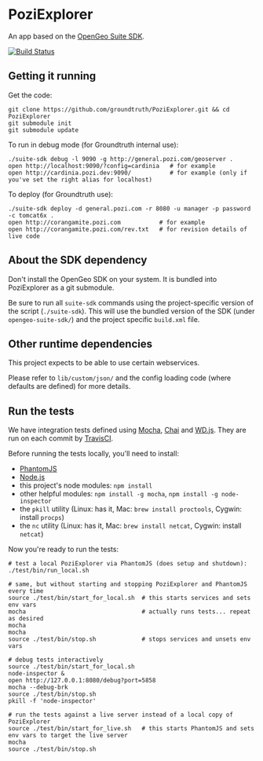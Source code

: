 # PoziExplorer

An app based on the [OpenGeo Suite SDK](http://opengeo.org/technology/sdk/).

[![Build Status](https://travis-ci.org/groundtruth/PoziExplorer.png?branch=master)](https://travis-ci.org/groundtruth/PoziExplorer)


## Getting it running

Get the code:

    git clone https://github.com/groundtruth/PoziExplorer.git && cd PoziExplorer
    git submodule init
    git submodule update

To run in debug mode (for Groundtruth internal use):

    ./suite-sdk debug -l 9090 -g http://general.pozi.com/geoserver .
    open http://localhost:9090/?config=cardinia   # for example
    open http://cardinia.pozi.dev:9090/           # for example (only if you've set the right alias for localhost)

To deploy (for Groundtruth use):

    ./suite-sdk deploy -d general.pozi.com -r 8080 -u manager -p password -c tomcat6x .
    open http://corangamite.pozi.com           # for example
    open http://corangamite.pozi.com/rev.txt   # for revision details of live code

## About the SDK dependency

Don't install the OpenGeo SDK on your system. It is bundled into PoziExplorer
as a git submodule.

Be sure to run all `suite-sdk` commands using the project-specific version of
the script (`./suite-sdk`). This will use the bundled version of the SDK
(under `opengeo-suite-sdk/`) and the project specific `build.xml` file.

## Other runtime dependencies

This project expects to be able to use certain webservices.

Please refer to `lib/custom/json/` and the config loading code (where defaults
are defined) for more details.


## Run the tests

We have integration tests defined using [Mocha](http://visionmedia.github.io/mocha/),
[Chai](http://chaijs.com/) and [WD.js](https://github.com/admc/wd). They are run
on each commit by [TravisCI](https://travis-ci.org/groundtruth/PoziExplorer).

Before running the tests locally, you'll need to install:

* [PhantomJS](http://phantomjs.org/download.html)
* [Node.js](http://nodejs.org/download/)
* this project's node modules: `npm install`
* other helpful modules: `npm install -g mocha`, `npm install -g node-inspector`
* the `pkill` utility (Linux: has it, Mac: `brew install proctools`, Cygwin: install `procps`)
* the `nc` utility (Linux: has it, Mac: `brew install netcat`, Cygwin: install `netcat`)

Now you're ready to run the tests:

    # test a local PoziExplorer via PhantomJS (does setup and shutdown):
    ./test/bin/run_local.sh

    # same, but without starting and stopping PoziExplorer and PhantomJS every time
    source ./test/bin/start_for_local.sh  # this starts services and sets env vars
    mocha                                 # actually runs tests... repeat as desired
    mocha
    mocha
    source ./test/bin/stop.sh             # stops services and unsets env vars

    # debug tests interactively
    source ./test/bin/start_for_local.sh
    node-inspector &
    open http://127.0.0.1:8080/debug?port=5858
    mocha --debug-brk
    source ./test/bin/stop.sh
    pkill -f 'node-inspector'

    # run the tests against a live server instead of a local copy of PoziExplorer
    source ./test/bin/start_for_live.sh   # this starts PhantomJS and sets env vars to target the live server
    mocha
    source ./test/bin/stop.sh


